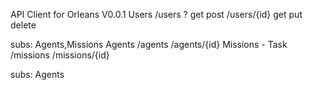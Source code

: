 API Client for Orleans
V0.0.1
Users
/users ?
	get
	post
/users/{id}
	get
	put
	delete

subs: Agents,Missions
Agents
/agents
/agents/{id}
Missions - Task
/missions
/missions/{id}

subs: Agents
